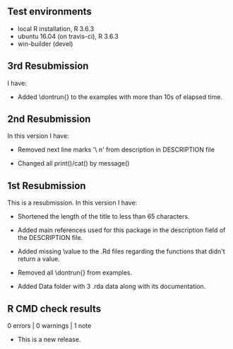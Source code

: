 ## Test environments
* local R installation, R 3.6.3
* ubuntu 16.04 (on travis-ci), R 3.6.3
* win-builder (devel)

## 3rd Resubmission
I have:

* Added \dontrun{} to the examples with more than 10s of elapsed time.

## 2nd Resubmission
In this version I have:

* Removed next line marks '\ n' from description in DESCRIPTION file

* Changed all print()/cat() by message()


## 1st Resubmission
This is a resubmission. In this version I have:

* Shortened the length of the title to less than 65 characters.

* Added main references used for this package in the description field of the DESCRIPTION file.

* Added missing \value to the .Rd files regarding the functions that didn't return a value.

* Removed all \dontrun{} from examples.

* Added Data folder with 3 .rda data along with its documentation.


## R CMD check results

0 errors | 0 warnings | 1 note

* This is a new release.
